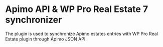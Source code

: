 # Apimo API & WP Pro Real Estate 7 synchronizer
The plugin is used to synchronize Apimo estates entries with WP Pro Real Estate plugin through Apimo JSON API.
